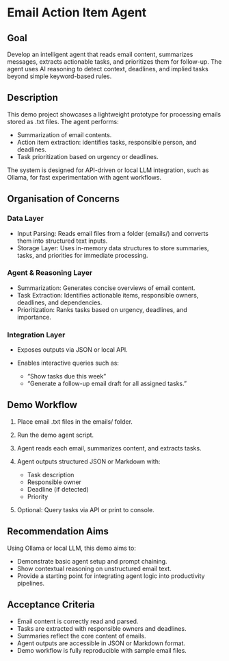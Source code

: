 # Email Action Item Agent

## Goal

Develop an intelligent agent that reads email content, summarizes messages, extracts actionable tasks, and prioritizes them for follow-up. The agent uses AI reasoning to detect context, deadlines, and implied tasks beyond simple keyword-based rules.

## Description

This demo project showcases a lightweight prototype for processing emails stored as .txt files. The agent performs:

* Summarization of email contents.
* Action item extraction: identifies tasks, responsible person, and deadlines.
* Task prioritization based on urgency or deadlines.

The system is designed for API-driven or local LLM integration, such as Ollama, for fast experimentation with agent workflows.

## Organisation of Concerns

### Data Layer

* Input Parsing: Reads email files from a folder (emails/) and converts them into structured text inputs.
* Storage Layer: Uses in-memory data structures to store summaries, tasks, and priorities for immediate processing.

### Agent & Reasoning Layer

* Summarization: Generates concise overviews of email content.
* Task Extraction: Identifies actionable items, responsible owners, deadlines, and dependencies.
* Prioritization: Ranks tasks based on urgency, deadlines, and importance.

### Integration Layer

* Exposes outputs via JSON or local API.
* Enables interactive queries such as:

  * “Show tasks due this week”
  * “Generate a follow-up email draft for all assigned tasks.”

## Demo Workflow

1. Place email .txt files in the emails/ folder.
2. Run the demo agent script.
3. Agent reads each email, summarizes content, and extracts tasks.
4. Agent outputs structured JSON or Markdown with:

   * Task description
   * Responsible owner
   * Deadline (if detected)
   * Priority
5. Optional: Query tasks via API or print to console.

## Recommendation Aims

Using Ollama or local LLM, this demo aims to:

* Demonstrate basic agent setup and prompt chaining.
* Show contextual reasoning on unstructured email text.
* Provide a starting point for integrating agent logic into productivity pipelines.

## Acceptance Criteria

* Email content is correctly read and parsed.
* Tasks are extracted with responsible owners and deadlines.
* Summaries reflect the core content of emails.
* Agent outputs are accessible in JSON or Markdown format.
* Demo workflow is fully reproducible with sample email files.
